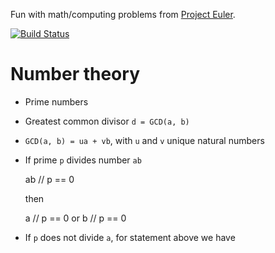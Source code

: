 Fun with math/computing problems from [Project Euler](https://projecteuler.net).

[![Build Status](https://travis-ci.org/lsbardel/mathfun.svg?branch=master)](https://travis-ci.org/lsbardel/mathfun)


Number theory
=============

* Prime numbers
* Greatest common divisor ``d = GCD(a, b)``
* ``GCD(a, b) = ua + vb``, with ``u`` and ``v`` unique natural numbers
* If prime ``p`` divides number ``ab``
    
    ab // p == 0
  
  then
  
    a // p == 0 or b // p == 0

* If ``p`` does not divide ``a``, for statement above we have

  
